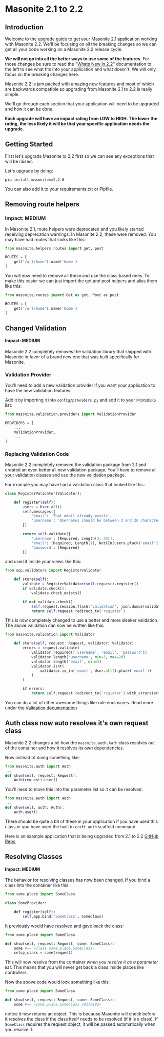 # Masonite 2.1 to 2.2

## Introduction

Welcome to the upgrade guide to get your Masonite 2.1 application working with Masonite 2.2. We'll be focusing on all the breaking changes so we can get all your code working on a Masonite 2.2 release cycle.

**We will not go into all the better ways to use some of the features.** For those changes be sure to read the "[Whats New in 2.2](../whats-new/masonite-2.2.md)" documentation to the left to see what fits into your application and what doesn't. We will only focus on the breaking changes here.

Masonite 2.2 is jam packed with amazing new features and most of which are backwards compatible so upgrading from Masonite 2.1 to 2.2 is really simple.

We'll go through each section that your application will need to be upgraded and how it can be done.

**Each upgrade will have an impact rating from LOW to HIGH. The lower the rating, the less likely it will be that your specific application needs the upgrade.**

## Getting Started

First let's upgrade Masonite to 2.2 first so we can see any exceptions that will be raised.

Let's upgrade by doing:

```text
pip install masonite==2.2.0
```

You can also add it to your requirements.txt or Pipfile.

## Removing route helpers

### Impact: MEDIUM

In Masonite 2.1, route helpers were deprecated and you likely started receiving deprecation warnings. In Masonite 2.2, these were removed. You may have had routes that looks like this:

```python
from masonite.helpers.routes import get, post

ROUTES = [
    get('/url/home').name('home')
]
```

You will now need to remove all these and use the class based ones. To make this easier we can just import the get and post helpers and alias them like this:

```python
from masonite.routes import Get as get, Post as post

ROUTES = [
    get('/url/home').name('home')
]
```

## Changed Validation

#### Impact: MEDIUM

Masonite 2.2 completely removes the validation library that shipped with Masonite in favor of a brand new one that was built specifically for Masonite.

### Validation Provider

You'll need to add a new validation provider if you want your application to have the new validation features.

Add it by importing it into `config/providers.py` and add it to your `PROVIDERS` list:

```python
from masonite.validation.providers import ValidationProvider

PROVIDERS = [
    ...
    ValidationProvider,
    ...
]
```

### Replacing Validation Code

Masonite 2.2 completely removed the validation package from 2.1 and created an even better all new validation package. You'll have to remove all your validation classes and use the new validation package.

For example you may have had a validation class that looked like this:

```python
class RegisterValidator(Validator):

    def register(self):
        users = User.all()
        self.messages({
            'email': 'That email already exists',
            'username': 'Usernames should be between 3 and 20 characters long'
        })

        return self.validate({
            'username': [Required, Length(3, 20)],
            'email': [Required, Length(1), Not(In(users.pluck('email')))],
            'password': [Required]
        })
```

and used it inside your views like this:

```python
from app.validators import RegisterValidator

    def store(self):
        validate = RegisterValidator(self.request).register()
        if validate.check():
            validate.check_exists()

        if not validate.check():
            self.request.session.flash('validation', json.dumps(validate.errors()))
            return self.request.redirect_to('register')
```

This is now completely changed to use a better and more sleeker validation. The above validation can now be written like this:

```python
from masonite.validation import Validator

    def store(self, request: Request, validator: Validator):
        errors = request.validate(
            validator.required(['username', 'email', 'password'])
            validator.length('username', min=3, max=20)
            validator.length('email', min=3)
            validator.isnt(
                validator.is_in('email', User.all().pluck('email'))
            )
        )

        if errors:
            return self.request.redirect_to('register').with_errors(errors)
```

You can do a lot of other awesome things like rule enclosures. Read more under the [Validation documentation](../advanced/validation.md)

## Auth class now auto resolves it's own request class

Masonite 2.2 changes a bit how the `masonite.auth.Auth` class resolves out of the container and how it resolves its own dependencies.

Now instead of doing something like:

```python
from masonite.auth import Auth
...
def show(self, request: Request):
    Auth(request).user()
```

You'll need to move this into the parameter list so it can be resolved:

```python
from masonite.auth import Auth
...
def show(self, auth: Auth):
    auth.user()
```

There should be quite a bit of these in your application if you have used this class or you have used the built in `craft auth` scaffold command.

Here is an example application that is being upgraded from 2.1 to 2.2 [GitHub Repo](https://github.com/josephmancuso/gbaleague-masonite2/pull/2/files)

## Resolving Classes

#### Impact: MEDIUM

The behavior for resolving classes has now been changed. If you bind a class into the container like this:

```python
from some.place import SomeClass

class SomeProvider:

    def register(self): 
        self.app.bind('SomeClass', SomeClass)
```

It previously would have resolved and gave back the class:

```python
from some.place import SomeClass

def show(self, request: Request, some: SomeClass):
    some #== <class some.place.SomeClass>
    setup_class = some(request)
```

This will now resolve from the container _when you resolve it as a parameter list_. This means that you will never get back a class inside places like controllers.

Now the above code would look something like this:

```python
from some.place import SomeClass

def show(self, request: Request, some: SomeClass):
    some #== <some.place.SomeClass x9279182>
```

notice it now returns an object. This is because Masonite will check before it resolves the class if the class itself needs to be resolved \(if it is a class\). If `SomeClass` requires the request object, it will be passed automatically when you resolve it.

